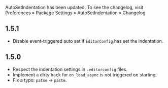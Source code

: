AutoSetIndentation has been updated. To see the changelog, visit
Preferences » Package Settings » AutoSetIndentation » Changelog


## 1.5.1

- Disable event-triggered auto set if `EditorConfig` has set the indentation.


## 1.5.0
- Respect the indentation settings in `.editorconfig` files.
- Implement a dirty hack for `on_load_async` is not triggered on starting.
- Fix a typo: `patse` -> `paste`.
